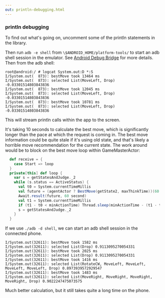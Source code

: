 ```yaml
---
out: println-debugging.html
---
```


  [adb]: http://developer.android.com/tools/help/adb.html

### println debugging

To find out what's going on, uncomment some of the println statements in the library.

Then run `adb -e shell` from `\$ANDROID_HOME/platform-tools/` to start an adb shell session in the emulator. See [Android Debug Bridge][adb] for more details. Then from the adb shell:

```
root@android:/ # logcat System.out:D *:S
I/System.out(  873): bestMove took 13464 ms
I/System.out(  873): selected List(MoveLeft, Drop) -0.03301514803843836
I/System.out(  873): bestMove took 12045 ms
I/System.out(  873): selected List(MoveLeft, Drop) -0.03301514803843836
I/System.out(  873): bestMove took 10781 ms
I/System.out(  873): selected List(MoveLeft, Drop) -0.03301514803843836
```

This will stream println calls within the app to the screen.

It's taking 10 seconds to calculate the best move, which is significantly longer than the pace at which the request is coming in. The best move information could be quite stale if it's using old state, and that's likely a horrible move recommendation for the current state. The work around would be to block on the best move loop within GameMasterActor:

```scala
  def receive = {
    case Start => loop 
  }
  private[this] def loop {
    var s = getStatesAndJudge._2
    while (s.status == ActiveStatus) {
      val t0 = System.currentTimeMillis
      val future = (agentActor ? BestMove(getState2, maxThinkTime))(60 second)
      Await.result(future, 60 second)
      val t1 = System.currentTimeMillis
      if (t1 - t0 < minActionTime) Thread.sleep(minActionTime - (t1 - t0))
      s = getStatesAndJudge._2
    }
  }
```

If we use `./adb -d shell`, we can start an adb shell session in the connected phone.

```
I/System.out(32611): bestMove took 1582 ms
I/System.out(32611): selected List(Drop) 0.9113095270054331
I/System.out(32611): bestMove took 2025 ms
I/System.out(32611): selected List(Drop) 0.9113095270054331
I/System.out(32611): bestMove took 1416 ms
I/System.out(32611): selected List(RotateCW, MoveLeft, MoveLeft, MoveLeft, MoveLeft, Drop) 0.8973939572929547
I/System.out(32611): bestMove took 1483 ms
I/System.out(32611): selected List(MoveRight, MoveRight, MoveRight, MoveRight, Drop) 0.9022247475073575
```

Much better calculation, but it still takes quite a long time on the phone.
